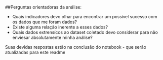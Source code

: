 ##Perguntas orientadoras da análise:

- Quais indicadores devo olhar para encontrar um possível sucesso com os dados que me foram dados?
- Existe alguma relação inerente a esses dados?
- Quais dados extrensícos ao dataset coletado devo considerar para não enviesar absolutamente minha análise?

Suas devidas respostas estão na conclusão do notebook - que serão atualizadas para este readme
